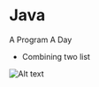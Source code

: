 # Java
A Program A Day 
 - Combining two list

  ![Alt text](https://image.ibb.co/gwoGFv/Snip20170521_1.png "Output")
